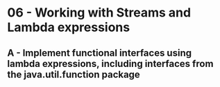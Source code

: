 # 06 - Working with Streams and Lambda expressions
## A - Implement functional interfaces using lambda expressions, including interfaces from the java.util.function package

### 